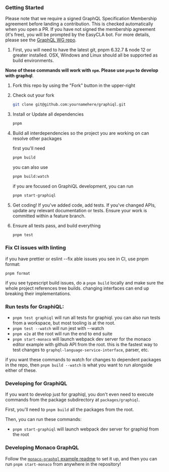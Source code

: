 ### Getting Started

Please note that we require a signed GraphQL Specification Membership agreement before landing a contribution. This is checked automatically when you open a PR. If you have not signed the membership agreement (it's free), you will be prompted by the EasyCLA bot. For more details, please see the [GraphQL WG repo](https://github.com/graphql/graphql-wg/tree/main/membership).

1. First, you will need to have the latest git, pnpm 6.32.7 & node 12 or greater installed. OSX, Windows and Linux should all be supported as build environments.

**None of these commands will work with `npm`. Please use `pnpm` to develop with graphql**.

1. Fork this repo by using the "Fork" button in the upper-right

2. Check out your fork

   ```sh
   git clone git@github.com:yournamehere/graphiql.git
   ```

3. Install or Update all dependencies

   ```sh
   pnpm
   ```

4. Build all interdependencies so the project you are working on can resolve other packages

   first you'll need

   ```sh
   pnpm build
   ```

   you can also use

   ```sh
   pnpm build:watch
   ```

   if you are focused on GraphiQL development, you can run

   ```sh
   pnpm start-graphiql
   ```

5. Get coding! If you've added code, add tests. If you've changed APIs, update
   any relevant documentation or tests. Ensure your work is committed within a
   feature branch.

6. Ensure all tests pass, and build everything

   ```sh
   pnpm test
   ```

### Fix CI issues with linting

if you have prettier or eslint --fix able issues you see in CI, use pnpm format:

`pnpm format`

if you see typescript build issues, do a `pnpm build` locally and make sure the whole project references tree builds. changing interfaces can end up breaking their implementations.

### Run tests for GraphiQL:

- `pnpm test graphiql` will run all tests for graphiql. you can also run tests from a workspace, but most tooling is at the root.
- `pnpm test --watch` will run jest with --watch
- `pnpm e2e` at the root will run the end to end suite
- `pnpm start-monaco` will launch webpack dev server for the monaco editor example with github API from the root. this is the fastest way to test changes to `graphql-language-service-interface`, parser, etc.

if you want these commands to watch for changes to dependent packages in the repo, then `pnpm build --watch` is what you want to run alongside either of these.

### Developing for GraphiQL

If you want to develop just for graphiql, you don't even need to execute commands from the package subdirectory at `packages/graphiql`.

First, you'll need to `pnpm build` all the packages from the root.

Then, you can run these commands:

- `pnpm start-graphiql` will launch webpack dev server for graphiql from the root

### Developing Monaco GraphQL

Follow the [`monaco-graphql` example readme](examples/monaco-graphql-webpack-example/README.md) to set it up, and then you can run `pnpm start-monaco` from anywhere in the repository!
